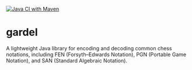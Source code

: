 [![Java CI with Maven](https://github.com/mcoria/gardel/actions/workflows/maven.yml/badge.svg)](https://github.com/mcoria/gardel/actions/workflows/maven.yml)

# gardel
A lightweight Java library for encoding and decoding common chess notations, including FEN (Forsyth–Edwards Notation), PGN (Portable Game Notation), and SAN (Standard Algebraic Notation).

